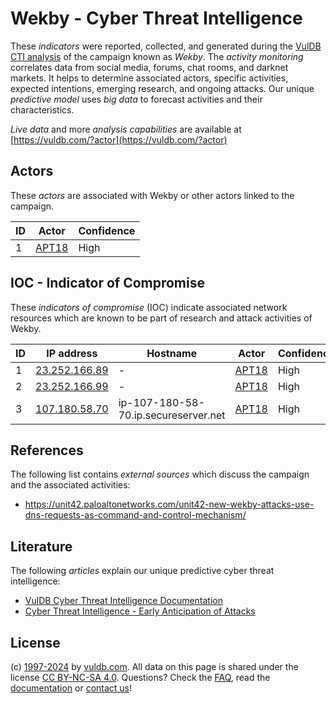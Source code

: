 # Wekby - Cyber Threat Intelligence

These _indicators_ were reported, collected, and generated during the [VulDB CTI analysis](https://vuldb.com/?kb.cti) of the campaign known as _Wekby_. The _activity monitoring_ correlates data from social media, forums, chat rooms, and darknet markets. It helps to determine associated actors, specific activities, expected intentions, emerging research, and ongoing attacks. Our unique _predictive model_ uses _big data_ to forecast activities and their characteristics.

_Live data_ and more _analysis capabilities_ are available at [https://vuldb.com/?actor](https://vuldb.com/?actor)

## Actors

These _actors_ are associated with Wekby or other actors linked to the campaign.

ID | Actor | Confidence
-- | ----- | ----------
1 | [APT18](https://vuldb.com/?actor.apt18) | High

## IOC - Indicator of Compromise

These _indicators of compromise_ (IOC) indicate associated network resources which are known to be part of research and attack activities of Wekby.

ID | IP address | Hostname | Actor | Confidence
-- | ---------- | -------- | ----- | ----------
1 | [23.252.166.89](https://vuldb.com/?ip.23.252.166.89) | - | [APT18](https://vuldb.com/?actor.apt18) | High
2 | [23.252.166.99](https://vuldb.com/?ip.23.252.166.99) | - | [APT18](https://vuldb.com/?actor.apt18) | High
3 | [107.180.58.70](https://vuldb.com/?ip.107.180.58.70) | ip-107-180-58-70.ip.secureserver.net | [APT18](https://vuldb.com/?actor.apt18) | High

## References

The following list contains _external sources_ which discuss the campaign and the associated activities:

* https://unit42.paloaltonetworks.com/unit42-new-wekby-attacks-use-dns-requests-as-command-and-control-mechanism/

## Literature

The following _articles_ explain our unique predictive cyber threat intelligence:

* [VulDB Cyber Threat Intelligence Documentation](https://vuldb.com/?kb.cti)
* [Cyber Threat Intelligence - Early Anticipation of Attacks](https://www.scip.ch/en/?labs.20201022)

## License

(c) [1997-2024](https://vuldb.com/?kb.changelog) by [vuldb.com](https://vuldb.com/?kb.about). All data on this page is shared under the license [CC BY-NC-SA 4.0](https://creativecommons.org/licenses/by-nc-sa/4.0/). Questions? Check the [FAQ](https://vuldb.com/?kb.faq), read the [documentation](https://vuldb.com/?kb) or [contact us](https://vuldb.com/?contact)!
